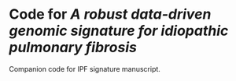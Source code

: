 # Code for *A robust data-driven genomic signature for idiopathic pulmonary fibrosis*
Companion code for IPF signature manuscript.
